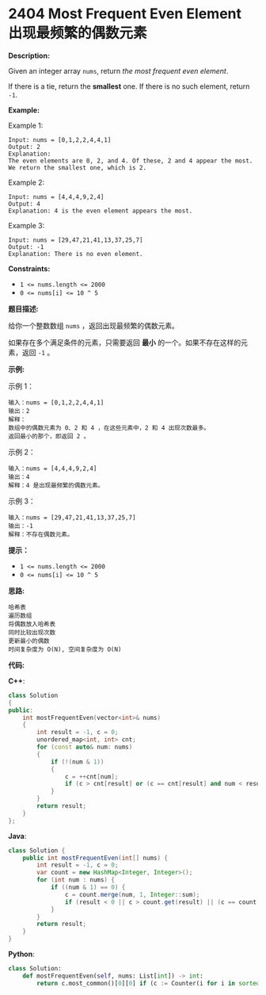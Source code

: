 # 2404 Most Frequent Even Element 出现最频繁的偶数元素

__Description:__

Given an integer array `nums`, return _the most frequent even element_.

If there is a tie, return the __smallest__ one. If there is no such element, return `-1`.

__Example:__

Example 1:

```text
Input: nums = [0,1,2,2,4,4,1]
Output: 2
Explanation:
The even elements are 0, 2, and 4. Of these, 2 and 4 appear the most.
We return the smallest one, which is 2.
```

Example 2:

```text
Input: nums = [4,4,4,9,2,4]
Output: 4
Explanation: 4 is the even element appears the most.
```

Example 3:

```text
Input: nums = [29,47,21,41,13,37,25,7]
Output: -1
Explanation: There is no even element.
```

__Constraints:__

- `1 <= nums.length <= 2000`
- `0 <= nums[i] <= 10 ^ 5`

__题目描述:__

给你一个整数数组 `nums` ，返回出现最频繁的偶数元素。

如果存在多个满足条件的元素，只需要返回 __最小__ 的一个。如果不存在这样的元素，返回 `-1` 。

__示例:__

示例 1：

```text
输入：nums = [0,1,2,2,4,4,1]
输出：2
解释：
数组中的偶数元素为 0、2 和 4 ，在这些元素中，2 和 4 出现次数最多。
返回最小的那个，即返回 2 。
```

示例 2：

```text
输入：nums = [4,4,4,9,2,4]
输出：4
解释：4 是出现最频繁的偶数元素。
```

示例 3：

```text
输入：nums = [29,47,21,41,13,37,25,7]
输出：-1
解释：不存在偶数元素。
```

__提示：__

- `1 <= nums.length <= 2000`
- `0 <= nums[i] <= 10 ^ 5`

__思路:__

```text
哈希表
遍历数组
将偶数放入哈希表
同时比较出现次数
更新最小的偶数
时间复杂度为 O(N), 空间复杂度为 O(N)
```

__代码:__

__C++__:

```C++
class Solution 
{
public:
    int mostFrequentEven(vector<int>& nums) 
    {
        int result = -1, c = 0;
        unordered_map<int, int> cnt;
        for (const auto& num: nums) 
        {
            if (!(num & 1))
            {
                c = ++cnt[num];
                if (c > cnt[result] or (c == cnt[result] and num < result)) result = num;
            }
        }
        return result;
    }
};
```

__Java__:

```Java
class Solution {
    public int mostFrequentEven(int[] nums) {
        int result = -1, c = 0;
        var count = new HashMap<Integer, Integer>();
        for (int num : nums) {
            if ((num & 1) == 0) {
                c = count.merge(num, 1, Integer::sum);
                if (result < 0 || c > count.get(result) || (c == count.get(result) && num < result)) result = num;
            }
        }
        return result;
    }
}
```

__Python__:

```Python
class Solution:
    def mostFrequentEven(self, nums: List[int]) -> int: 
        return c.most_common()[0][0] if (c := Counter(i for i in sorted(nums) if not i & 1)) else -1
```
